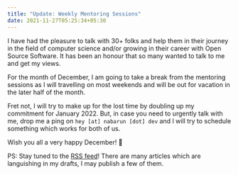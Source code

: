 ```yaml
---
title: "Update: Weekly Mentoring Sessions"
date: 2021-11-27T05:25:34+05:30
---
```


I have had the pleasure to talk with 30+ folks and help them in their journey in the field of computer science and/or growing in their career with Open Source Software. It has been an honour that so many wanted to talk to me and get my views.

For the month of December, I am going to take a break from the mentoring sessions as I will travelling on most weekends and will be out for vacation in the later half of the month.

Fret not, I will try to make up for the lost time by doubling up my commitment for January 2022. But, in case you need to urgently talk with me, drop me a ping on `hey [at] nabarun [dot] dev` and I will try to schedule something which works for both of us.

Wish you all a very happy December! :tada:

PS: Stay tuned to the [RSS feed](//nabarun.dev/index.xml)! There are many articles which are languishing in my drafts, I may publish a few of them.
